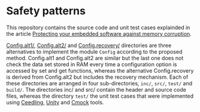 # Safety patterns
This repository contains the source code and unit test cases explainded in 
the article [Protecting your embedded software against memory corruption](x).

[Config.alt1/](Config.alt1), [Config.alt2/](Config.alt2) and 
[Config.recovery/](Config.recovery) directories are three alternatives to 
implement the module `Config` according to the proposed method.
Config.alt1 and Config.alt2 are similar but the last one does not check the 
data set stored in RAM every time a configuration option is accessed by set 
and get functions, whereas the alternative Config.recovery is derived from 
Config.alt2 but includes the recovery mechanism.
Each of these directories are arranged in four sub-directories, `inc/`, `src/`, 
`test/` and `build/`. The directories inc/ and src/ contain the header and 
source code files, whereas the directory `test/` the unit test cases that were 
implemented using [Ceedling](https://github.com/ThrowTheSwitch/Ceedling), 
[Unity](https://github.com/ThrowTheSwitch/Unity) and 
[Cmock](https://github.com/ThrowTheSwitch/CMock) tools.
